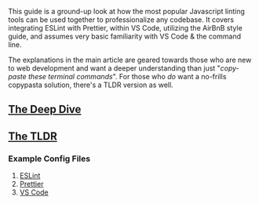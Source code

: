 This guide is a ground-up look at how the most popular Javascript linting tools can be used together to professionalize any codebase. It covers integrating ESLint with Prettier, within VS Code, utilizing the AirBnB style guide, and assumes very basic familiarity with VS Code & the command line.

The explanations in the main article are geared towards those who are new to web development and want a deeper understanding than just "_copy-paste these terminal commands_". For those who _do_ want a no-frills copypasta solution, there's a TLDR version as well.


## [The Deep Dive](./Intro-Guides/ESLint-Prettier.md)
## [The TLDR](./Intro-Guides/TLDR-eslint.md)

### Example Config Files
1. [ESLint](./Dotfiles/.eslintrc.json)
1. [Prettier](./Dotfiles/.prettierrc)
1. [VS Code](./Dotfiles/VSCODE-settings.jsonc)
